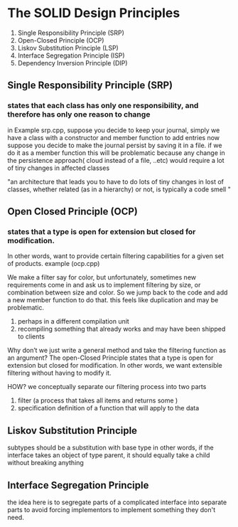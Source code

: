 # The SOLID Design Principles

1. Single Responsibility Principle (SRP)
2. Open-Closed Principle (OCP)
3. Liskov Substitution Principle (LSP)
4. Interface Segregation Principle (ISP)
5. Dependency Inversion Principle (DIP)

## Single Responsibility Principle (SRP)

### states that each class has only one responsibility, and therefore has only one reason to change

in Example srp.cpp, suppose you decide to keep your journal, simply we have a class with a constructor and member function to add entries
now suppose you decide to make the journal persist by saving it in a file. if we do it as a member function this will be problematic because any change in the persistence approach( cloud instead of a file, ..etc) would require a lot of tiny changes in affected classes

"an architecture that leads you to have to do lots of tiny changes in lost of classes, whether related (as in a hierarchy) or not, is typically a code smell "

## Open Closed Principle (OCP)

### states that a type is open for extension but closed for modification.

In other words, want to provide certain filtering capabilities for a given set of products. example (ocp.cpp)

We make a filter say for color, but unfortunately, sometimes new requirements come in and ask us to implement filtering by size, or combination between size and color. So we jump back to the code and add a new member function to do that. this feels like duplication and may be problematic.

1. perhaps in a different compilation unit
2. recompiling something that already works and may have been shipped to clients

Why don’t we just write a general method and take the filtering function as an argument? The open-Closed Principle states that a type is open for extension but closed for modification.
In other words, we want extensible filtering without having to modify it.

HOW?
we conceptually separate our filtering process into two parts

1. filter (a process that takes all items and returns some )
2. specification definition of a function that will apply to the data

## Liskov Substitution Principle

subtypes should be a substitution with base type
in other words, if the interface takes an object of type parent, it should equally take a child without breaking anything

## Interface Segregation Principle

the idea here is to segregate parts of a complicated interface into separate parts to avoid forcing implementors to implement something they don't need.
